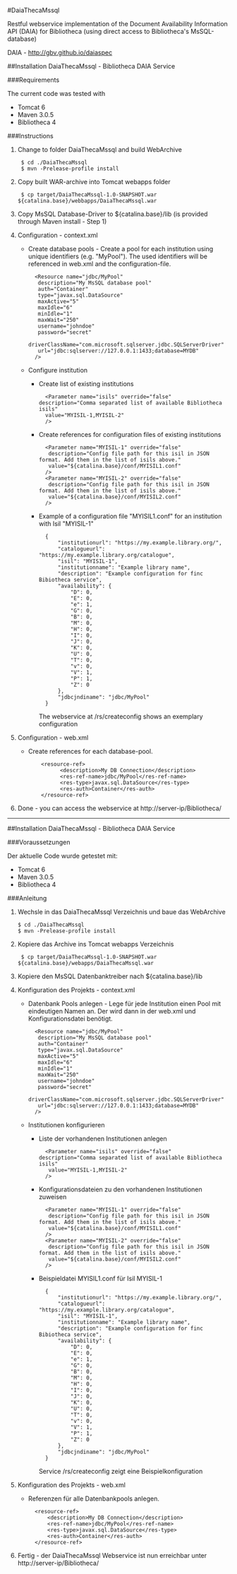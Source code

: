 #DaiaThecaMssql

Restful webservice implementation of the Document Availability Information API (DAIA) for Bibliotheca (using direct access to Bibliotheca's MsSQL-database)

DAIA - http://gbv.github.io/daiaspec

##Installation DaiaThecaMssql - Bibliotheca DAIA Service

###Requirements

The current code was tested with

* Tomcat 6
* Maven 3.0.5
* Bibliotheca 4

###Instructions

1. Change to folder DaiaThecaMssql and build WebArchive

        $ cd ./DaiaThecaMssql
        $ mvn -Prelease-profile install
        
2. Copy built WAR-archive into Tomcat webapps folder

        $ cp target/DaiaThecaMssql-1.0-SNAPSHOT.war ${catalina.base}/webbapps/DaiaThecaMssql.war

3. Copy MsSQL Database-Driver to ${catalina.base}/lib (is provided through Maven install - Step 1)
          
4. Configuration - context.xml

    * Create database pools - 
    Create a pool for each institution using unique identifiers (e.g. "MyPool").
    The used identifiers will be referenced in web.xml and the configuration-file.

            <Resource name="jdbc/MyPool"
             description="My MsSQL database pool"
             auth="Container"
             type="javax.sql.DataSource"
             maxActive="5"
             maxIdle="6"
             minIdle="1"
             maxWait="250"
             username="johndoe"
             password="secret"
             driverClassName="com.microsoft.sqlserver.jdbc.SQLServerDriver"
             url="jdbc:sqlserver://127.0.0.1:1433;database=MYDB"
            />

    * Configure institution

        * Create list of existing institutions

                <Parameter name="isils" override="false" description="Comma separated list of available Bibliotheca isils"
                value="MYISIL-1,MYISIL-2"
                />

        * Create references for configuration files of existing institutions

                <Parameter name="MYISIL-1" override="false" 
                 description="Config file path for this isil in JSON format. Add them in the list of isils above."
                 value="${catalina.base}/conf/MYISIL1.conf"
                />
                <Parameter name="MYISIL-2" override="false" 
                 description="Config file path for this isil in JSON format. Add them in the list of isils above."
                 value="${catalina.base}/conf/MYISIL2.conf"
                />

        * Example of a configuration file "MYISIL1.conf" for an institution with Isil "MYISIL-1"

                {
                    "institutionurl": "https://my.example.library.org/",
                    "catalogueurl": "https://my.example.library.org/catalogue",
                    "isil": "MYISIL-1",
                    "institutionname": "Example library name",
                    "description": "Example configuration for finc Bibiotheca service",
                    "availability": {
                        "D": 0,
                        "E": 0,
                        "e": 1,
                        "G": 0,
                        "B": 0,
                        "M": 0,
                        "H": 0,
                        "I": 0,
                        "J": 0,
                        "K": 0,
                        "U": 0,
                        "T": 0,
                        "v": 0,
                        "V": 1,
                        "P": 1,
                        "Z": 0
                    },
                    "jdbcjndiname": "jdbc/MyPool"
                }

          The webservice at /rs/createconfig shows an exemplary configuration

5. Configuration - web.xml
        
    * Create references for each database-pool.

              <resource-ref>
                    <description>My DB Connection</description>
                    <res-ref-name>jdbc/MyPool</res-ref-name>
                    <res-type>javax.sql.DataSource</res-type>
                    <res-auth>Container</res-auth>
              </resource-ref>

6. Done - you can access the webservice at http://server-ip/Bibliotheca/

--------------------------------------------

##Installation DaiaThecaMssql - Bibliotheca DAIA Service

###Voraussetzungen

Der aktuelle Code wurde getestet mit:
* Tomcat 6 
* Maven 3.0.5
* Bibliotheca 4

###Anleitung

1.  Wechsle in das DaiaThecaMssql Verzeichnis und baue das WebArchive
    
        $ cd ./DaiaThecaMssql
        $ mvn -Prelease-profile install

2. Kopiere das Archive ins Tomcat webapps Verzeichnis

        $ cp target/DaiaThecaMssql-1.0-SNAPSHOT.war ${catalina.base}/webapps/DaiaThecaMssql.war

3. Kopiere den MsSQL Datenbanktreiber nach ${catalina.base}/lib

4. Konfiguration des Projekts - context.xml

    * Datenbank Pools anlegen - 
        Lege für jede Institution einen Pool mit eindeutigen Namen an.
        Der wird dann in der web.xml und Konfigurationsdatei benötigt.

            <Resource name="jdbc/MyPool"
             description="My MsSQL database pool"
             auth="Container"
             type="javax.sql.DataSource"
             maxActive="5"
             maxIdle="6"
             minIdle="1"
             maxWait="250"
             username="johndoe"
             password="secret"
             driverClassName="com.microsoft.sqlserver.jdbc.SQLServerDriver"
             url="jdbc:sqlserver://127.0.0.1:1433;database=MYDB"
            />

    * Institutionen konfigurieren

        * Liste der vorhandenen Institutionen anlegen

                <Parameter name="isils" override="false" description="Comma separated list of available Bibliotheca isils"
                 value="MYISIL-1,MYISIL-2"
                />

        * Konfigurationsdateien zu den vorhandenen Institutionen zuweisen

                <Parameter name="MYISIL-1" override="false" 
                 description="Config file path for this isil in JSON format. Add them in the list of isils above."
                 value="${catalina.base}/conf/MYISIL1.conf"
                />
                <Parameter name="MYISIL-2" override="false" 
                 description="Config file path for this isil in JSON format. Add them in the list of isils above."
                 value="${catalina.base}/conf/MYISIL2.conf"
                />

        * Beispieldatei MYISIL1.conf für Isil MYISIL-1

                {
                    "institutionurl": "https://my.example.library.org/",
                    "catalogueurl": "https://my.example.library.org/catalogue",
                    "isil": "MYISIL-1",
                    "institutionname": "Example library name",
                    "description": "Example configuration for finc Bibiotheca service",
                    "availability": {
                        "D": 0,
                        "E": 0,
                        "e": 1,
                        "G": 0,
                        "B": 0,
                        "M": 0,
                        "H": 0,
                        "I": 0,
                        "J": 0,
                        "K": 0,
                        "U": 0,
                        "T": 0,
                        "v": 0,
                        "V": 1,
                        "P": 1,
                        "Z": 0
                    },
                    "jdbcjndiname": "jdbc/MyPool"
                }

          Service /rs/createconfig zeigt eine Beispielkonfiguration

5. Konfiguration des Projekts - web.xml

    * Referenzen für alle Datenbankpools anlegen.

            <resource-ref>
                <description>My DB Connection</description>
                <res-ref-name>jdbc/MyPool</res-ref-name>
                <res-type>javax.sql.DataSource</res-type>
                <res-auth>Container</res-auth>
            </resource-ref>

6. Fertig - der DaiaThecaMssql Webservice ist nun erreichbar unter http://server-ip/Bibliotheca/
